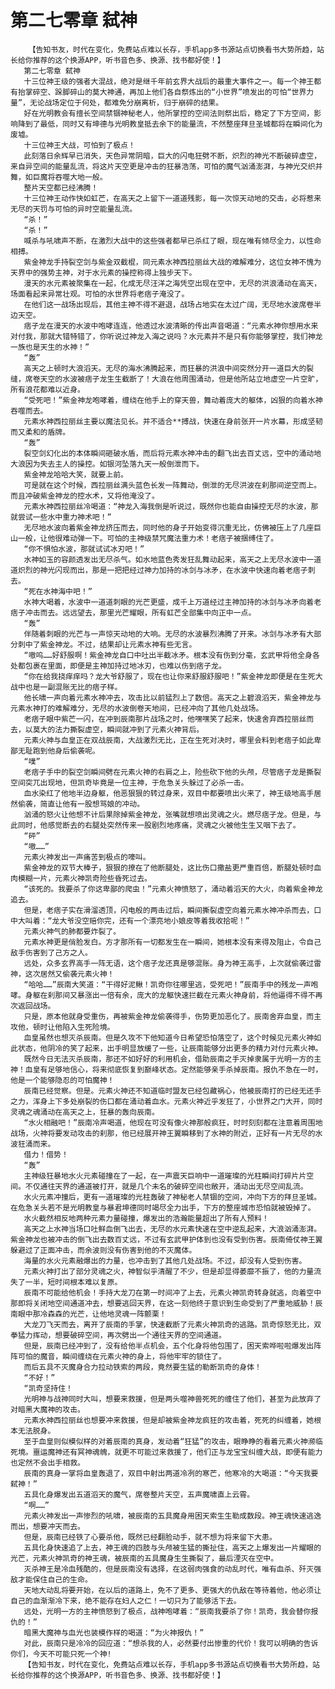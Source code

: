 # 第二七零章 弑神
        【告知书友，时代在变化，免费站点难以长存，手机app多书源站点切换看书大势所趋，站长给你推荐的这个换源APP，听书音色多、换源、找书都好使！】
       第二七零章 弑神
       十三位神王级的强者大混战，绝对是继千年前玄界大战后的最重大事件之一。每一个神王都有抬掌碎空、跺脚碎山的莫大神通，再加上他们各自祭炼出的“小世界”喷发出的可怕“世界力量”，无论战场定位于何处，都难免分崩离析，归于崩碎的结果。
       好在光明教会有擅长空间禁锢神秘老人，他所掌控的空间法则祭出后，稳定了下方空间，影响降到了最低，同时又有坤德与光明教皇抵去余下的能量流，不然整座拜旦圣城都将在瞬间化为废墟。
       十三位神王大战，可怕到了极点！
       此刻落日余辉早已消失，天色异常阴暗，巨大的闪电狂劈不断，炽烈的神光不断破碎虚空，来自异空间的能量乱流，将这片天空更是冲击的狂暴浩荡，可怕的魔气汹涌澎湃，与神光交织并舞，如巨魔将吞噬大地一般。
       整片天空都已经沸腾！
       十三位神王动作快如虹芒，在高天之上留下一道道残影，每一次惊天动地的交击，必将惹来无尽的天罚与可怕的异时空能量乱流。
       “杀！”
       “杀！”
       喊杀与吼啸声不断，在激烈大战中的这些强者都早已杀红了眼，现在唯有倾尽全力，以性命相搏。
       紫金神龙手持裂空剑与紫金双截棍，同元素水神西拉丽丝大战的难解难分，这位女神不愧为天界中的强势主神，对于水元素的操控称得上独步天下。
       漫天的水元素被聚集在一起，化成无尽汪洋之海凭空出现在空中，无尽的洪浪涌动在高天，场面看起来异常壮观。可怕的水世界将老痞子淹没了。
       在他们这一战场出现后，其他主神不得不避退，战场占地实在太过广阔，无尽地水波席卷半边天空。
       痞子龙在漫天的水波中咆哮连连，他透过水波清晰的传出声音喝道：“元素水神你想用水来对付我，那就大错特错了，你听说过神龙入海之说吗？水元素并不是只有你能够掌控，我们神龙一族也是天生的水神！”
       “轰”
       高天之上顿时大浪滔天。无尽的海水沸腾起来，而狂暴的洪浪中间突然分开一道巨大的裂缝，席卷天空的水波被痞子龙生生截断了！大浪在他周围涌动，但是他所站立地虚空一片空旷，所有浪花都难以近身。
       “受死吧！”紫金神龙咆哮着，缠绕在他手上的穿天兽，舞动着庞大的躯体，凶狠的向着水神吞噬而去。
       元素水神西拉丽丝主要以魔法见长。并不适合**搏战，快速在身前张开一片水幕，形成坚韧而又柔和的盾牌。
       “轰”
       裂空剑幻化出的本体瞬间砸破水盾，而后将元素水神冲击的翻飞出去百丈远，空中的涌动地大浪因为失去主人的操控。如银河坠落九天一般倒泄而下。
       紫金神龙哈哈大笑，就要上前。
       可是就在这个时候，西拉丽丝满头蓝色长发一阵舞动，倒泄的无尽洪波在刹那间逆空而上。而且冲破紫金神龙的控水术，又将他淹没了。
       元素水神西拉丽丝冷喝道：“神龙入海我倒是听说过，既然你也能自由操控无尽的水波，那就尝试一些水中重力神术吧！”
       无尽地水波向着紫金神龙挤压而去，同时他的身子开始变得沉重无比，仿佛被压上了几座巨山一般，让他很难动弹一下。可怕的主神级禁咒魔法重力术！老痞子被捆缚住了。
       “你不惧怕水波，那就试试冰刃吧！”
       水神如玉的容颜透发出无尽杀气。如水地蓝色秀发狂乱舞动起来，高天之上无尽水波中一道道炽烈的神光闪现而出，那是一把把经过神力加持的冰剑与冰矛，在水波中快速向着老痞子刺去。
       “死在水神海中吧！”
       水神大喝着，水波中一道道刺眼的光芒更盛，成千上万道经过主神加持的冰剑与冰矛向着老痞子冲击而去。远远望去，那里光芒耀眼，所有虹芒全部集中向正中一点。
       “轰”
       伴随着刺眼的光芒与一声惊天动地的大响。无尽的水波暴烈沸腾了开来。冰剑与冰矛有大部分刺中了紫金神龙。不过，结果却让元素水神有些无言。
       “嗷呜……好舒服啊！紫金神龙自口中吐出半截冰矛。根本没有伤到分毫，玄武甲将他全身各处都包裹在里面，即便是主神加持过地冰刃，也难以伤到痞子龙。
       “你在给我挠痒痒吗？龙大爷舒服了，现在也让你来舒服舒服吧！”紫金神龙即便是在生死大战中也是一副混账无比的痞子样。
       他长啸一声向着元素水神冲去，攻击比以前猛烈上了数倍。高天之上碧浪滔天，紫金神龙与元素水神打的难解难分，无尽的水波倒卷天地间，已经冲向了其他几处战场。
       老痞子眼中紫芒一闪，在冲到辰南那片战场之时，他嘿嘿笑了起来，快速舍弃西拉丽丝而去，以莫大的法力撕裂虚空，瞬间就冲到了元素火神背后。
       元素火神与血皇正在双战辰南，大战激烈无比，正在生死对决时，哪里会料到老痞子如此卑鄙无耻跑到他身后偷袭呢。
       “噗”
       老痞子手中的裂空剑瞬间劈在元素火神的右肩之上，险些砍下他的头颅，尽管痞子龙是撕裂空间突兀出现地，但凯奇毕竟是一位主神，于危急关头躲过了必杀一击。
       血水染红了他地半边身躯，他恶狠狠的转过身来，双目中都要喷出火来了，神王级地高手居然偷袭，简直让他有一股想骂娘的冲动。
       汹涌的怒火让他想不计后果除掉紫金神龙，张嘴就想喷出灵魂之火。燃尽痞子龙。但是，与此同时，他感觉断去的右腿处突然传来一股剧烈地疼痛，灵魂之火被他生生又咽下去了。
       “砰”
       “嗷……”
       元素火神发出一声痛苦到极点的嚎叫。
       紫金神龙的双节大棒子，狠狠的撩在了他断腿处，这比伤口撒盐更严重百倍，断腿处顿时血肉模糊一片，元素火神凯奇险些昏死过去。
       “该死的。我要杀了你这卑鄙的爬虫！”元素火神愤怒了，涌动着滔天的大火，向着紫金神龙追去。
       但是，老痞子实在滑溜透顶，闪电般的两击过后，瞬间撕裂虚空向着元素水神冲杀而去，口中大叫着：“龙大爷没空赔你完，还有一个漂亮地小娘皮等着我收拾呢！”
       元素火神气的肺都要炸裂了。
       元素水神更是俏脸发白。方才那所有一切都发生在一瞬间，她根本没有来得及阻止，令自己敌手伤害到了己方之人。
       远处，众多玄界高手一阵无语，这个痞子龙还真是够混账。身为神王高手，上次就偷袭过雷神，这次居然又偷袭元素火神！
       “哈哈……”辰南大笑道：“干得好泥鳅！凯奇你往哪里逃，受死吧！”辰南手中的残龙一声咆哮。身躯在刹那间又暴涨出一倍有余，庞大的龙躯快速拦截在元素火神身前，将他逼得不得不再次返回战场。
       只是，原本他就身受重伤，再被紫金神龙偷袭得手，伤势更加恶化了。辰南舍弃血皇，而主攻他，顿时让他陷入生死险境。
       血皇虽然也想灭杀辰南。但是久攻不下他知道今日希望恐怕落空了，这个时候见元素火神如此状态，他阴冷的笑了起来，出手明显放缓了一些，让辰南能够分出更多的精力对付元素火神。
       既然今日无法灭杀辰南，那还不如好好的利用机会，借助辰南之手灭掉隶属于光明一方的主神！血皇有足够地信心，将来彻底恢复到巅峰状态。定然能够亲手杀掉辰南。报仇不急在一时，他是一个能够隐忍的可怕魔神！
       辰南已经觉察。但是。元素火神还不知道临时盟友已经包藏祸心，他被辰南打的已经无还手之力，浑身上下多处崩裂的伤口都在涌动着血水。元素火神近乎发狂了，小世界之门大开，同时灵魂之魂涌动在高天之上，狂暴的轰向辰南。
       “水火相融吧！”辰南冷声喝道，他现在可没有像火神那般疯狂，时时刻刻都在注意着周围地战场，火神将要发动攻击的刹那，他已经展开神王翼瞬移到了水神的附近，正好有一片无尽的水波狂涌而来。
       借力！借势！
       “轰”
       主神级狂暴地水火元素碰撞在了一起，在一声震天巨响中一道璀璨的光柱瞬间打碎片片空间。不仅通往天界的通道被打开，就是几个未名的破碎空间也敞开，涌动出无尽空间乱流。
       水火元素冲撞后，更有一道璀璨的光柱轰破了神秘老人禁锢的空间，冲向下方的拜旦圣城。在危急关头若不是光明教皇与暴君坤德同时竭尽全力出手，下方的整座城市恐怕就被毁掉了。
       水火截然相反地两种元素力量碰撞，爆发出的浩瀚能量超出了所有人预料！
       高天之上水神当场口吐鲜血倒飞出去，无尽的水元素快速在空中逆乱起来，大浪汹涌澎湃。紫金神龙也被冲击的倒飞出去数百丈远，不过有玄武甲护体到也没有受到伤害。辰南倚仗神王翼躲避过了正面冲击，而余波则没有伤害到他的不灭魔体。
       海量的水火元素融爆出的力量，也冲击到了其他几处战场。不过，却没有人受到伤害。
       元素火神打出了部分灵魂之火，神智似乎清醒了不少，但是却显得萎靡不振了，他的力量流失了一半，短时间根本难以复原。
       辰南不可能给他机会！手持大龙刀在第一时间冲了上去，元素火神凯奇转身就逃，向着空中那即将关闭地空间通道冲去，想要逃回天界，在这一刻他终于意识到生命受到了严重地威胁！辰南眼中那冷森森的光芒，让他地灵魂一阵颤栗！
       大龙刀飞天而去，离开了辰南的手掌，快速截断了元素火神凯奇的逃路。凯奇惊怒无比，双拳猛力挥动，想要破碎空间，再次劈出一个通往天界的空间通道。
       但是，辰南已经冲到了，没有给他半点机会，五个化身将他包围了，困天索哗啦啦爆发出阵阵可怕的魔音，瞬间缠绕在元素火神的身上，将他牢牢的锁住了。
       而后五具不灭魔身合力拉动铁索的两段，竟然要生猛的勒断凯奇的身体！
       “不好！”
       “凯奇坚持住！
       光明神与战神同时大叫，想要来救援，但是两头噬神兽死死的缠住了他们，甚至为此放弃了对暗黑大魔神的攻击。
       元素水神西拉丽丝也想要冲来救援，但是却被紫金神龙疯狂的攻击着，死死的纠缠着，她根本无法脱身。
       至于血皇则似模似样的对着辰南的真身，发动着“狂猛”的攻击，眼睁睁的看着元素火神濒临死境。噩运魔神还有冥神魂魄，就更不可能过来救援了，他们正与龙宝宝纠缠大战，即便有能力也定然不会出手相救。
       辰南的真身一掌将血皇轰退了，双目中射出两道冷冽的寒芒，他寒冷的大喝道：“今天我要弑神！”
       五具化身爆发出五道滔天的魔气，席卷整片天空，五声魔啸直上云霄。
       “啊……”
       元素火神发出一声惨烈的吼啸，被辰南的五具魔身用困天索生生勒成数段。神王魂快速逃逸而出，想要冲天而去。
       但是，辰南已经铁了心要杀他，既然已经翻脸动手，就不想为将来留下大患。
       五具化身快速追了上去，神王魂的四肢与头颅被生猛的撕扯住，高天之上爆发出一片耀眼的光芒，元素火神凯奇的神王魂，被辰南的五具魔身生生撕裂了，最后湮灭在空中。
       灭杀神王是冷血残酷的，但是辰南没有选择，在这弱肉强食的动乱时代，唯有血杀、歼灭强敌才能保住自己的生命。
       天地大动乱将要开始，在以后的道路上，免不了更多、更强大的仇敌在等待着他，他必须让自己的血渐渐冷下来，绝不能存在妇人之仁！一切只为了能够活下去。
       远处，光明一方的主神愤怒到了极点，战神咆哮着：“辰南我要杀了你！凯奇，我会替你报仇的！”
       暗黑大魔神与血光也装模作样的喝道：“为火神报仇！”
       对此，辰南只是冷冷的回应道：“想杀我的人，必然要付出惨重的代价！我可以明确的告诉你们，今天不可能只死一个神!
       【告知书友，时代在变化，免费站点难以长存，手机app多书源站点切换看书大势所趋，站长给你推荐的这个换源APP，听书音色多、换源、找书都好使！】